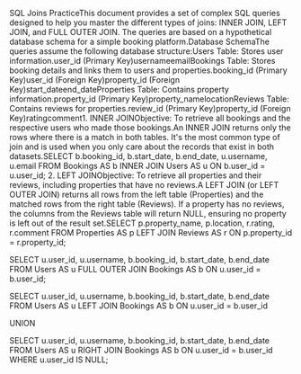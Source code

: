 SQL Joins PracticeThis document provides a set of complex SQL queries designed to help you master the different types of joins: INNER JOIN, LEFT JOIN, and FULL OUTER JOIN. The queries are based on a hypothetical database schema for a simple booking platform.Database SchemaThe queries assume the following database structure:Users Table: Stores user information.user_id (Primary Key)usernameemailBookings Table: Stores booking details and links them to users and properties.booking_id (Primary Key)user_id (Foreign Key)property_id (Foreign Key)start_dateend_dateProperties Table: Contains property information.property_id (Primary Key)property_namelocationReviews Table: Contains reviews for properties.review_id (Primary Key)property_id (Foreign Key)ratingcomment1. INNER JOINObjective: To retrieve all bookings and the respective users who made those bookings.An INNER JOIN returns only the rows where there is a match in both tables. It's the most common type of join and is used when you only care about the records that exist in both datasets.SELECT
    b.booking_id,
    b.start_date,
    b.end_date,
    u.username,
    u.email
FROM
    Bookings AS b
INNER JOIN
    Users AS u ON b.user_id = u.user_id;
2. LEFT JOINObjective: To retrieve all properties and their reviews, including properties that have no reviews.A LEFT JOIN (or LEFT OUTER JOIN) returns all rows from the left table (Properties) and the matched rows from the right table (Reviews). If a property has no reviews, the columns from the Reviews table will return NULL, ensuring no property is left out of the result set.SELECT
    p.property_name,
    p.location,
    r.rating,
    r.comment
FROM
    Properties AS p
LEFT JOIN
    Reviews AS r ON p.property_id = r.property_id;

SELECT
    u.user_id,
    u.username,
    b.booking_id,
    b.start_date,
    b.end_date
FROM
    Users AS u
FULL OUTER JOIN
    Bookings AS b ON u.user_id = b.user_id;

SELECT
    u.user_id,
    u.username,
    b.booking_id,
    b.start_date,
    b.end_date
FROM
    Users AS u
LEFT JOIN
    Bookings AS b ON u.user_id = b.user_id

UNION

SELECT
    u.user_id,
    u.username,
    b.booking_id,
    b.start_date,
    b.end_date
FROM
    Users AS u
RIGHT JOIN
    Bookings AS b ON u.user_id = b.user_id
WHERE
    u.user_id IS NULL;

